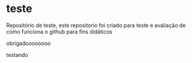 # teste
Repositório de teste, este repositorio foi criado para teste e avaliação de como funciona o github
para fins didáticos

obrigadoooooooo

testando
